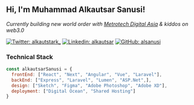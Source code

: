 <h2> Hi, I'm Muhammad Alkautsar Sanusi! </h2>
<p><em>Currently building new world order with <a target="_blank" rel="noopener noreferrer" href="https://metrotechdigital.asia/">Metrotech Digital Asia</a> & kiddos on web3.0</em></p>

[![Twitter: alkautstark_](https://img.shields.io/twitter/follow/alkautstark_?style=social)](https://twitter.com/alkautstark_)
[![Linkedin: alkautsar](https://img.shields.io/badge/-alkautsar-blue?style=flat-square&logo=Linkedin&logoColor=white&link=https://www.linkedin.com/in/muhammad-alkautsar-sanusi-6013ba123/)](https://www.linkedin.com/in/muhammad-alkautsar-sanusi-6013ba123/)
[![GitHub: alsanusi](https://img.shields.io/github/followers/alsanusi?label=follow&style=social)](https://github.com/alsanusi)


### Technical Stack

```javascript
const alkautsarSanusi = {
  frontEnd: ["React", "Next", "Angular", "Vue", "Laravel"],
  backEnd: ["Express", "Laravel", "Lumen", "ASP.Net",],
  design: ["Sketch", "Figma", "Adobe Photoshop", "Adobe XD"],
  deployment: ["Digital Ocean", "Shared Hosting"]
}
```

<!--
**alsanusi/alsanusi** is a ✨ _special_ ✨ repository because its `README.md` (this file) appears on your GitHub profile.

Here are some ideas to get you started:

- 🔭 I’m currently working on ...
- 🌱 I’m currently learning ...
- 👯 I’m looking to collaborate on ...
- 🤔 I’m looking for help with ...
- 💬 Ask me about ...
- 📫 How to reach me: ...
- 😄 Pronouns: ...
- ⚡ Fun fact: ...
-->
